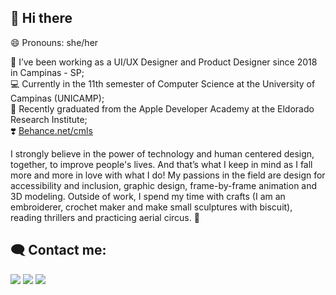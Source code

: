 ## 👋 Hi there

😄   Pronouns: she/her

🎨   I’ve been working as a UI/UX Designer and Product Designer since 2018 in Campinas - SP;  
💻   Currently in the 11th semester of Computer Science at the University of Campinas (UNICAMP);  
🍎   Recently graduated from the Apple Developer Academy at the Eldorado Research Institute;  
❣️   [Behance.net/cmls](https://www.behance.net/cmls)

I strongly believe in the power of technology and human centered design, together, to improve people's lives. And that’s what I keep in mind as I fall more and more in love with what I do!
My passions in the field are design for accessibility and inclusion, graphic design, frame-by-frame animation and 3D modeling.
Outside of work, I spend my time with crafts (I am an embroiderer, crochet maker and make small sculptures with biscuit), reading thrillers and practicing aerial circus. 🤍

## 🗨️ Contact me:

<a href="https://instagram.com/ccmls" target="_blank"><img src="https://img.shields.io/badge/-Instagram-%23E4405F?style=for-the-badge&logo=instagram&logoColor=white" target="_blank"></a>
<a href = "mailto:camila.porfirio@gmail.com"><img src="https://img.shields.io/badge/Gmail-D14836?style=for-the-badge&logo=gmail&logoColor=white" target="_blank"></a>
<a href="https://www.linkedin.com/in/cmls" target="_blank"><img src="https://img.shields.io/badge/-LinkedIn-%230077B5?style=for-the-badge&logo=linkedin&logoColor=white" target="_blank"></a>   
</div>
